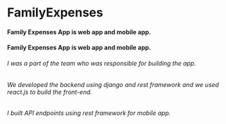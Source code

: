 # FamilyExpenses
#### Family Expenses App is web app and mobile app.

#### Family Expenses App is web app and mobile app.

###### I was a part of the team who was responsible for building the app.

###### We developed the backend using django and rest framework and we used react.js to build the front-end.

###### I built API endpoints using rest framework for mobile app.
